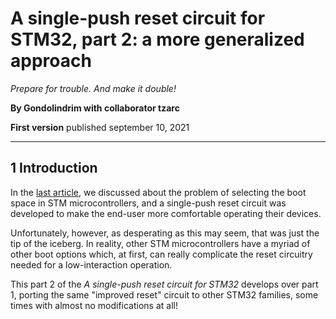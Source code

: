 # A single-push reset circuit for STM32, part 2: a more generalized approach

*Prepare for trouble. And make it double!*

**By Gondolindrim with collaborator tzarc**

**First version** published september 10, 2021

---

## 1 Introduction

In the [last article](../reset_article_1/reset_article_1.md), we discussed about the problem of selecting the boot space in STM microcontrollers, and a single-push reset circuit was developed to make the end-user more comfortable operating their devices.

Unfortunately, however, as desperating as this may seem, that was just the tip of the iceberg. In reality, other STM microcontrollers have a myriad of other boot options which, at first, can really complicate the reset circuitry needed for a low-interaction operation.

This part 2 of the *A single-push reset circuit for STM32* develops over part 1, porting the same "improved reset" circuit to other STM32 families, some times with almost no modifications at all!
